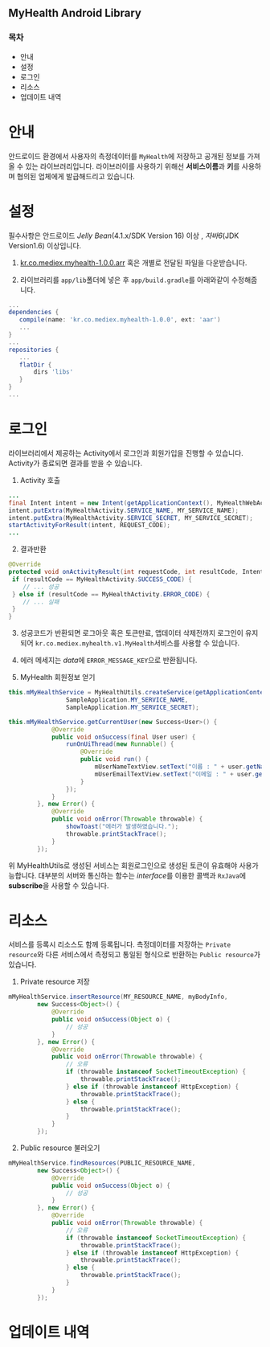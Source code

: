 MyHealth Android Library
---

### 목차

   - 안내
   - 설정
   - 로그인
   - 리소스
   - 업데이트 내역

# 안내

안드로이드 환경에서 사용자의 측정데이터를 `MyHealth`에 저장하고 공개된 정보를 가져올 수 있는 라이브러리입니다. 
라이브러이를 사용하기 위해선 **서비스이름**과 **키**를 사용하며 협의된 업체에게 발급해드리고 있습니다.

# 설정

필수사항은 안드로이드 *Jelly Bean*(4.1.x/SDK Version 16) 이상 , *자바6*(JDK Version1.6) 이상입니다.

1. [kr.co.mediex.myhealth-1.0.0.arr](https://github.com/MedicalExcellenceInc/myhealth-sample/raw/master/libs/kr.co.mediex.myhealth-1.0.0.aar) 혹은 
개별로 전달된 파일을 다운받습니다.

2. 라이브러리를 `app/lib`폴더에 넣은 후 `app/build.gradle`를 아래와같이 수정해줍니다.

```groovy
...
dependencies {
   compile(name: 'kr.co.mediex.myhealth-1.0.0', ext: 'aar')
   ...
}
...
repositories {
   ...
   flatDir {
       dirs 'libs'
   }
}
...
   ```

# 로그인

라이브러리에서 제공하는 Activity에서 로그인과 회원가입을 진행할 수 있습니다.
Activity가 종료되면 결과를 받을 수 있습니다.
   
1. Activity 호출
   
```java
...
final Intent intent = new Intent(getApplicationContext(), MyHealthWebActivity.class);
intent.putExtra(MyHealthActivity.SERVICE_NAME, MY_SERVICE_NAME);
intent.putExtra(MyHealthActivity.SERVICE_SECRET, MY_SERVICE_SECRET);
startActivityForResult(intent, REQUEST_CODE);
...
```

2. 결과반환

```java
@Override
protected void onActivityResult(int requestCode, int resultCode, Intent data) {
 if (resultCode == MyHealthActivity.SUCCESS_CODE) {
    // ... 성공
 } else if (resultCode == MyHealthActivity.ERROR_CODE) {
    // ... 실패
 }
}
```

3. 성공코드가 반환되면 로그아웃 혹은 토큰만료, 앱데이터 삭제전까지 로그인이 유지되어 `kr.co.mediex.myhealth.v1.MyHealth`서비스를 사용할 수 있습니다.

4. 에러 메세지는 *data*에 `ERROR_MESSAGE_KEY`으로 반환됩니다.

5. MyHealth 회원정보 얻기

```java
this.mMyHealthService = MyHealthUtils.createService(getApplicationContext(),
                SampleApplication.MY_SERVICE_NAME,
                SampleApplication.MY_SERVICE_SECRET);

this.mMyHealthService.getCurrentUser(new Success<User>() {
            @Override
            public void onSuccess(final User user) {
                runOnUiThread(new Runnable() {
                    @Override
                    public void run() {
                        mUserNameTextView.setText("이름 : " + user.getName());
                        mUserEmailTextView.setText("이메일 : " + user.getUsername());
                    }
                });
            }
        }, new Error() {
            @Override
            public void onError(Throwable throwable) {
                showToast("에러가 발생하였습니다.");
                throwable.printStackTrace();
            }
        });
``` 

위 MyHealthUtils로 생성된 서비스는 회원로그인으로 생성된 토큰이 유효해야 사용가능합니다. 대부분의 서버와 통신하는 함수는 *interface*를 이용한 콜백과 `RxJava`에 **subscribe**을 사용할 수 있습니다.

# 리소스

서비스를 등록시 리소스도 함께 등록됩니다. 측정데이터를 저장하는 `Private resource`와 다른 서비스에서 측정되고 통일된 형식으로 반환하는 `Public resource`가 있습니다.

1. Private resource 저장

```java
mMyHealthService.insertResource(MY_RESOURCE_NAME, myBodyInfo,
        new Success<Object>() {
            @Override
            public void onSuccess(Object o) {
                // 성공
            }
        }, new Error() {
            @Override
            public void onError(Throwable throwable) {
                // 오류
                if (throwable instanceof SocketTimeoutException) {
                    throwable.printStackTrace();
                } else if (throwable instanceof HttpException) {
                    throwable.printStackTrace();
                } else {
                    throwable.printStackTrace();
                }
            }
        });
```

2. Public resource 불러오기

```java
mMyHealthService.findResources(PUBLIC_RESOURCE_NAME,
        new Success<Object>() {
            @Override
            public void onSuccess(Object o) {
                // 성공
            }
        }, new Error() {
            @Override
            public void onError(Throwable throwable) {
                // 오류
                if (throwable instanceof SocketTimeoutException) {
                    throwable.printStackTrace();
                } else if (throwable instanceof HttpException) {
                    throwable.printStackTrace();
                } else {
                    throwable.printStackTrace();
                }
            }
        });
```

# 업데이트 내역